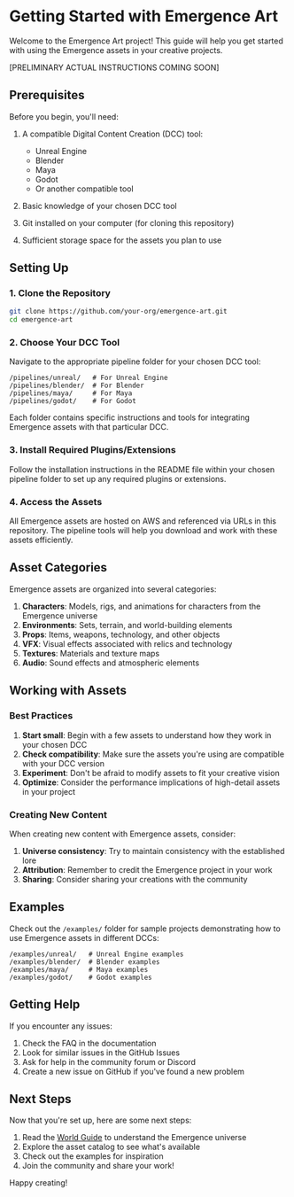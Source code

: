 # Getting Started with Emergence Art

Welcome to the Emergence Art project! This guide will help you get started with using the Emergence assets in your creative projects.

[PRELIMINARY ACTUAL INSTRUCTIONS COMING SOON]

## Prerequisites

Before you begin, you'll need:

1. A compatible Digital Content Creation (DCC) tool:
   - Unreal Engine
   - Blender
   - Maya
   - Godot
   - Or another compatible tool

2. Basic knowledge of your chosen DCC tool
3. Git installed on your computer (for cloning this repository)
4. Sufficient storage space for the assets you plan to use

## Setting Up

### 1. Clone the Repository

```bash
git clone https://github.com/your-org/emergence-art.git
cd emergence-art
```

### 2. Choose Your DCC Tool

Navigate to the appropriate pipeline folder for your chosen DCC tool:

```
/pipelines/unreal/   # For Unreal Engine
/pipelines/blender/  # For Blender
/pipelines/maya/     # For Maya
/pipelines/godot/    # For Godot
```

Each folder contains specific instructions and tools for integrating Emergence assets with that particular DCC.

### 3. Install Required Plugins/Extensions

Follow the installation instructions in the README file within your chosen pipeline folder to set up any required plugins or extensions.

### 4. Access the Assets

All Emergence assets are hosted on AWS and referenced via URLs in this repository. The pipeline tools will help you download and work with these assets efficiently.

## Asset Categories

Emergence assets are organized into several categories:

1. **Characters**: Models, rigs, and animations for characters from the Emergence universe
2. **Environments**: Sets, terrain, and world-building elements
3. **Props**: Items, weapons, technology, and other objects
4. **VFX**: Visual effects associated with relics and technology
5. **Textures**: Materials and texture maps
6. **Audio**: Sound effects and atmospheric elements

## Working with Assets

### Best Practices

1. **Start small**: Begin with a few assets to understand how they work in your chosen DCC
2. **Check compatibility**: Make sure the assets you're using are compatible with your DCC version
3. **Experiment**: Don't be afraid to modify assets to fit your creative vision
4. **Optimize**: Consider the performance implications of high-detail assets in your project

### Creating New Content

When creating new content with Emergence assets, consider:

1. **Universe consistency**: Try to maintain consistency with the established lore
2. **Attribution**: Remember to credit the Emergence project in your work
3. **Sharing**: Consider sharing your creations with the community

## Examples

Check out the `/examples/` folder for sample projects demonstrating how to use Emergence assets in different DCCs:

```
/examples/unreal/   # Unreal Engine examples
/examples/blender/  # Blender examples
/examples/maya/     # Maya examples
/examples/godot/    # Godot examples
```

## Getting Help

If you encounter any issues:

1. Check the FAQ in the documentation
2. Look for similar issues in the GitHub Issues
3. Ask for help in the community forum or Discord
4. Create a new issue on GitHub if you've found a new problem

## Next Steps

Now that you're set up, here are some next steps:

1. Read the [World Guide](./world-guide.md) to understand the Emergence universe
2. Explore the asset catalog to see what's available
3. Check out the examples for inspiration
4. Join the community and share your work!

Happy creating!
